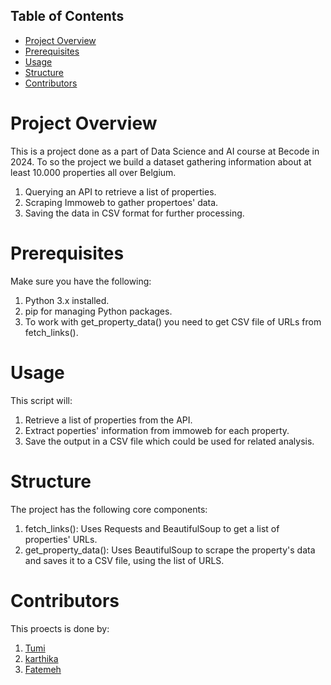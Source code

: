 
## Table of Contents
- [Project Overview](#project_overview)
- [Prerequisites](#Prerequisites)
- [Usage](#Usage)
- [Structure](#Structure)
- [Contributors](#Contributors)

# Project Overview
This is a project done as a part of Data Science and AI course at Becode in 2024.
To so the project we build a dataset gathering information about at least 10.000 properties all over Belgium. 
1. Querying an API to retrieve a list of properties.
2. Scraping Immoweb to gather propertoes' data.
3. Saving the data in CSV format for further processing.

# Prerequisites
Make sure you have the following:

1. Python 3.x installed.
2. pip for managing Python packages.
3. To work with get_property_data() you need to get CSV file of URLs from fetch_links().


# Usage

This script will:
1. Retrieve a list of properties from the API.
2. Extract poperties' information from immoweb for each property.
3. Save the output in a CSV file which could be used for related analysis.


# Structure
The project has the following core components:

1. fetch_links(): Uses Requests and BeautifulSoup to get a list of properties' URLs.
2. get_property_data(): Uses BeautifulSoup to scrape the property's data and saves it to a CSV file, using the list of URLS.


# Contributors 
This proects is done by:
1. [Tumi](https://github.com/2moonyo)
2. [karthika](https://github.com/karthika-elimireddy)
3. [Fatemeh](https://github.com/Fatemeh992)


